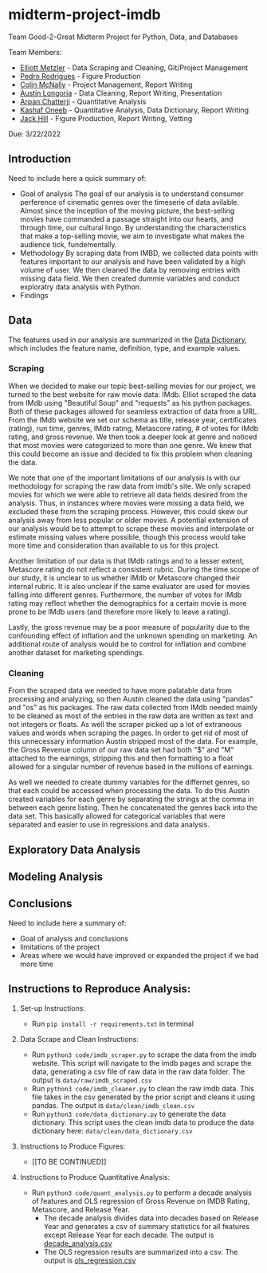 # midterm-project-imdb

Team Good-2-Great Midterm Project for Python, Data, and Databases

Team Members: 
* [Elliott Metzler](https://github.com/ElliottMetzler) - Data Scraping and Cleaning, Git/Project Management
* [Pedro Rodrigues](https://github.com/PedroNBRodrigues) - Figure Production
* [Colin McNally](https://github.com/cmcnally23) - Project Management, Report Writing
* [Austin Longoria](https://github.com/galongoria) - Data Cleaning, Report Writing, Presentation
* [Arpan Chatterji](https://github.com/achatterji1) - Quantitative Analysis
* [Kashaf Oneeb](https://github.com/koneeb) - Quantitative Analysis, Data Dictionary, Report Writing
* [Jack Hill](https://github.com/ts1989mu) -  Figure Production, Report Writing, Vetting

Due: 3/22/2022 

## Introduction

Need to include here a quick summary of:
* Goal of analysis
The goal of our analysis is to understand consumer perference of cinematic genres over the timeserie of data avilable. Almost since the inception of the moving picture, the best-selling movies have commanded a passage straight into our hearts, and through time, our cultural lingo. By understanding the characteristics that make a top-selling movie, we aim to investigate what makes the audience tick, fundementally.
* Methodology
By scraping data from IMBD, we collected data points with features important to our analysis and have been validated by a high volume of user. We then cleaned the data by removing entries with missing data field. We then created dummie variables and conduct exploratry data analysis with Python. 
* Findings

## Data

The features used in our analysis are summarized in the [Data Dictionary](https://github.com/ElliottMetzler/midterm-project-imdb/blob/document/data/clean/data_dictionary.csv), which includes the feature name, definition, type, and example values.

### Scraping

When we decided to make our topic best-selling movies for our project, we turned to the best website for raw movie data: IMdb. Elliot scraped the data from IMdb using "Beautiful Soup" and "requests" as his python packages. Both of these packages allowed for seamless extraction of data from a URL. From the IMdb website we set our schema as title, release year, certificates (rating), run time, genres, IMdb rating, Metascore rating, # of votes for IMdb rating, and gross revenue. We then took a deeper look at genre and noticed that most movies were categorized to more than one genre. We knew that this could become an issue and decided to fix this problem when cleaning the data.

We note that one of the important limitations of our analysis is with our methodology for scraping the raw data from imdb's site. We only scraped movies for which we were able to retrieve all data fields desired from the analysis. Thus, in instances where movies were missing a data field, we excluded these from the scraping process. However, this could skew our analysis away from less popular or older movies. A potential extension of our analysis would be to attempt to scrape these movies and interpolate or estimate missing values where possible, though this process would take more time and consideration than available to us for this project.

Another limitation of our data is that IMdb ratings and to a lesser extent, Metascore rating do not reflect a consistent rubric. During the time scope of our study, it is unclear to us whether IMdb or Metascore changed their internal rubric. It is also unclear if the same evaluator are used for movies falling into different genres. Furthermore, the number of votes for IMdb rating may reflect whether the demographics for a certain movie is more prone to be IMdb users (and therefore more likely to leave a rating).

Lastly, the gross revenue may be a poor measure of popularity due to the confounding effect of inflation and the unknown spending on marketing. An additional route of analysis would be to control for inflation and combine another dataset for marketing spendings.  


### Cleaning

From the scraped data we needed to have more palatable data from processing and analyzing, so then Austin cleaned the data using "pandas" and "os" as his packages. The raw data collected from IMdb needed mainly to be cleaned as most of the entries in the raw data are written as text and not integers or floats. As well the scraper picked up a lot of extraneous values and words when scraping the pages. In order to get rid of most of this unnecessary information Austin stripped most of the data. For example, the Gross Revenue column of our raw data set had both "$" and "M" attached to the earnings, stripping this and then formatting to a float allowed for a singular number of revenue based in the millions of earnings.

As well we needed to create dummy variables for the differnet genres, so that each could be accessed when processing the data. To do this Austin created variables for each genre by separating the strings at the comma in between each genre listing. Then he concatenated the genres back into the data set. This basically allowed for categorical variables that were separated and easier to use in regressions and data analysis.

## Exploratory Data Analysis

## Modeling Analysis

## Conclusions

Need to include here a summary of:
* Goal of analysis and conclusions
* limitations of the project
* Areas where we would have improved or expanded the project if we had more time

## Instructions to Reproduce Analysis:

1) Set-up Instructions:
	* Run `pip install -r requirements.txt` in terminal

2) Data Scrape and Clean Instructions:
	* Run `python3 code/imdb_scraper.py` to scrape the data from the imdb website. This script will navigate to the imdb pages and scrape the data, generating a csv file of raw data in the raw data folder. The output is `data/raw/imdb_scraped.csv`
	* Run `python3 code/imdb_cleaner.py` to clean the raw imdb data. This file takes in the csv generated by the prior script and cleans it using pandas. The output is `data/clean/imdb_clean.csv`
	* Run `python3 code/data_dictionary.py` to generate the data dictionary. This script uses the clean imdb data to produce the data dictionary here: `data/clean/data_dictionary.csv`

3) Instructions to Produce Figures:
	* [[TO BE CONTINUED]]

4) Instructions to Produce Quantitative Analysis:
	* Run `python3 code/quant_analysis.py` to perform a decade analysis of features and OLS regression of Gross Revenue on IMDB Rating, Metascore, and Release Year. 
	 	* The decade analysis divides data into decades based on Release Year and generates a csv of summary statistics for all features except Release Year for each decade. The output is [decade_analysis.csv](https://github.com/ElliottMetzler/midterm-project-imdb/blob/document/quantitative%20analysis/decade_analysis.csv)
	 	* The OLS regression results are summarized into a csv. The output is [ols_regression.csv](https://github.com/ElliottMetzler/midterm-project-imdb/blob/document/quantitative%20analysis/ols_regression.csv)
